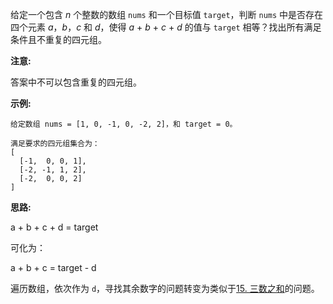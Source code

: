 给定一个包含 *n* 个整数的数组 `nums` 和一个目标值 `target`，判断 `nums` 中是否存在四个元素 *a*，*b*，*c* 和 *d*，使得 *a* + *b* + *c* + *d* 的值与 `target` 相等？找出所有满足条件且不重复的四元组。

**注意:**

答案中不可以包含重复的四元组。

**示例:**

```
给定数组 nums = [1, 0, -1, 0, -2, 2]，和 target = 0。

满足要求的四元组集合为：
[
  [-1,  0, 0, 1],
  [-2, -1, 1, 2],
  [-2,  0, 0, 2]
]
```

**思路:**

a + b + c + d = target

可化为：

a + b + c = target - d

遍历数组，依次作为 `d`，寻找其余数字的问题转变为类似于[15. 三数之和](https://github.com/Tarocch1/leetcode/tree/master/problems/0001%20-%200050/15.%20%E4%B8%89%E6%95%B0%E4%B9%8B%E5%92%8C)的问题。
